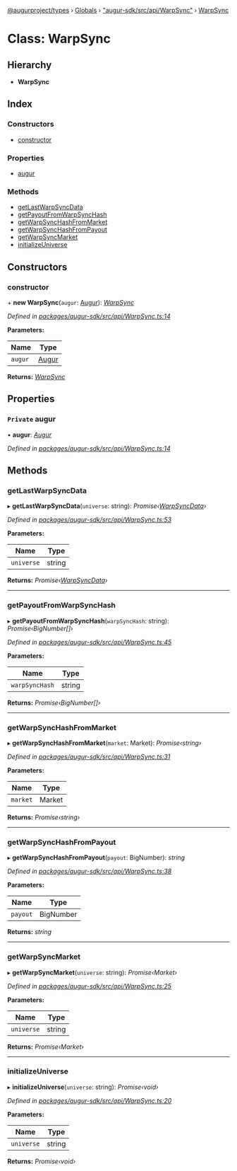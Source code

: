 [@augurproject/types](../README.md) › [Globals](../globals.md) › ["augur-sdk/src/api/WarpSync"](../modules/_augur_sdk_src_api_warpsync_.md) › [WarpSync](_augur_sdk_src_api_warpsync_.warpsync.md)

# Class: WarpSync

## Hierarchy

* **WarpSync**

## Index

### Constructors

* [constructor](_augur_sdk_src_api_warpsync_.warpsync.md#constructor)

### Properties

* [augur](_augur_sdk_src_api_warpsync_.warpsync.md#private-augur)

### Methods

* [getLastWarpSyncData](_augur_sdk_src_api_warpsync_.warpsync.md#getlastwarpsyncdata)
* [getPayoutFromWarpSyncHash](_augur_sdk_src_api_warpsync_.warpsync.md#getpayoutfromwarpsynchash)
* [getWarpSyncHashFromMarket](_augur_sdk_src_api_warpsync_.warpsync.md#getwarpsynchashfrommarket)
* [getWarpSyncHashFromPayout](_augur_sdk_src_api_warpsync_.warpsync.md#getwarpsynchashfrompayout)
* [getWarpSyncMarket](_augur_sdk_src_api_warpsync_.warpsync.md#getwarpsyncmarket)
* [initializeUniverse](_augur_sdk_src_api_warpsync_.warpsync.md#initializeuniverse)

## Constructors

###  constructor

\+ **new WarpSync**(`augur`: [Augur](_augur_sdk_src_augur_.augur.md)): *[WarpSync](_augur_sdk_src_api_warpsync_.warpsync.md)*

*Defined in [packages/augur-sdk/src/api/WarpSync.ts:14](https://github.com/AugurProject/augur/blob/69c4be52bf/packages/augur-sdk/src/api/WarpSync.ts#L14)*

**Parameters:**

Name | Type |
------ | ------ |
`augur` | [Augur](_augur_sdk_src_augur_.augur.md) |

**Returns:** *[WarpSync](_augur_sdk_src_api_warpsync_.warpsync.md)*

## Properties

### `Private` augur

• **augur**: *[Augur](_augur_sdk_src_augur_.augur.md)*

*Defined in [packages/augur-sdk/src/api/WarpSync.ts:14](https://github.com/AugurProject/augur/blob/69c4be52bf/packages/augur-sdk/src/api/WarpSync.ts#L14)*

## Methods

###  getLastWarpSyncData

▸ **getLastWarpSyncData**(`universe`: string): *Promise‹[WarpSyncData](../interfaces/_augur_sdk_src_api_warpsync_.warpsyncdata.md)›*

*Defined in [packages/augur-sdk/src/api/WarpSync.ts:53](https://github.com/AugurProject/augur/blob/69c4be52bf/packages/augur-sdk/src/api/WarpSync.ts#L53)*

**Parameters:**

Name | Type |
------ | ------ |
`universe` | string |

**Returns:** *Promise‹[WarpSyncData](../interfaces/_augur_sdk_src_api_warpsync_.warpsyncdata.md)›*

___

###  getPayoutFromWarpSyncHash

▸ **getPayoutFromWarpSyncHash**(`warpSyncHash`: string): *Promise‹BigNumber[]›*

*Defined in [packages/augur-sdk/src/api/WarpSync.ts:45](https://github.com/AugurProject/augur/blob/69c4be52bf/packages/augur-sdk/src/api/WarpSync.ts#L45)*

**Parameters:**

Name | Type |
------ | ------ |
`warpSyncHash` | string |

**Returns:** *Promise‹BigNumber[]›*

___

###  getWarpSyncHashFromMarket

▸ **getWarpSyncHashFromMarket**(`market`: Market): *Promise‹string›*

*Defined in [packages/augur-sdk/src/api/WarpSync.ts:31](https://github.com/AugurProject/augur/blob/69c4be52bf/packages/augur-sdk/src/api/WarpSync.ts#L31)*

**Parameters:**

Name | Type |
------ | ------ |
`market` | Market |

**Returns:** *Promise‹string›*

___

###  getWarpSyncHashFromPayout

▸ **getWarpSyncHashFromPayout**(`payout`: BigNumber): *string*

*Defined in [packages/augur-sdk/src/api/WarpSync.ts:38](https://github.com/AugurProject/augur/blob/69c4be52bf/packages/augur-sdk/src/api/WarpSync.ts#L38)*

**Parameters:**

Name | Type |
------ | ------ |
`payout` | BigNumber |

**Returns:** *string*

___

###  getWarpSyncMarket

▸ **getWarpSyncMarket**(`universe`: string): *Promise‹Market›*

*Defined in [packages/augur-sdk/src/api/WarpSync.ts:25](https://github.com/AugurProject/augur/blob/69c4be52bf/packages/augur-sdk/src/api/WarpSync.ts#L25)*

**Parameters:**

Name | Type |
------ | ------ |
`universe` | string |

**Returns:** *Promise‹Market›*

___

###  initializeUniverse

▸ **initializeUniverse**(`universe`: string): *Promise‹void›*

*Defined in [packages/augur-sdk/src/api/WarpSync.ts:20](https://github.com/AugurProject/augur/blob/69c4be52bf/packages/augur-sdk/src/api/WarpSync.ts#L20)*

**Parameters:**

Name | Type |
------ | ------ |
`universe` | string |

**Returns:** *Promise‹void›*
